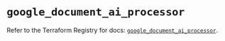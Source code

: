 # `google_document_ai_processor`

Refer to the Terraform Registry for docs: [`google_document_ai_processor`](https://registry.terraform.io/providers/hashicorp/google/6.33.0/docs/resources/document_ai_processor).
